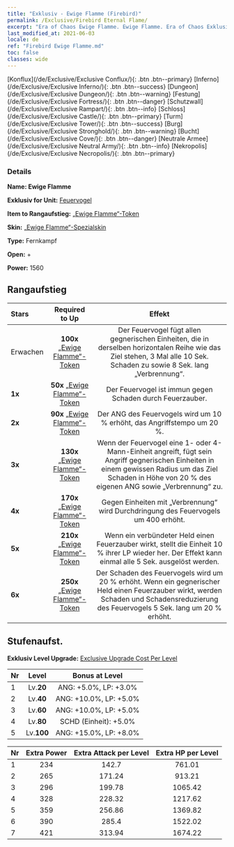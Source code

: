 ```yaml
---
title: "Exklusiv - Ewige Flamme (Firebird)"
permalink: /Exclusive/Firebird Eternal Flame/
excerpt: "Era of Chaos Ewige Flamme. Ewige Flamme. Era of Chaos Exklusiv Ewige Flamme. Feuervogel Exklusiv."
last_modified_at: 2021-06-03
locale: de
ref: "Firebird Ewige Flamme.md"
toc: false
classes: wide
---
```

 [Konflux](/de/Exclusive/Exclusive Conflux/){: .btn .btn--primary} [Inferno](/de/Exclusive/Exclusive Inferno/){: .btn .btn--success} [Dungeon](/de/Exclusive/Exclusive Dungeon/){: .btn .btn--warning} [Festung](/de/Exclusive/Exclusive Fortress/){: .btn .btn--danger} [Schutzwall](/de/Exclusive/Exclusive Rampart/){: .btn .btn--info} [Schloss](/de/Exclusive/Exclusive Castle/){: .btn .btn--primary} [Turm](/de/Exclusive/Exclusive Tower/){: .btn .btn--success} [Burg](/de/Exclusive/Exclusive Stronghold/){: .btn .btn--warning} [Bucht](/de/Exclusive/Exclusive Cove/){: .btn .btn--danger} [Neutrale Armee](/de/Exclusive/Exclusive Neutral Army/){: .btn .btn--info} [Nekropolis](/de/Exclusive/Exclusive Necropolis/){: .btn .btn--primary} 

### Details
 **Name: Ewige Flamme** 

 **Exklusiv for Unit:** [Feuervogel](/de/units/Firebird/) 

 **Item to Rangaufstieg:** [„Ewige Flamme“-Token](/ItemsDE/con_1001/)

 **Skin:** [„Ewige Flamme“-Spezialskin](/ItemsDE/con_669/)

 **Type:** Fernkampf

 **Open:** +

 **Power:** 1560

## Rangaufstieg

  |     Stars    |  Required to Up | Effekt |
  |:-------------|:---------------:|:---------------:|
  |  Erwachen  | **100x** [„Ewige Flamme“-Token](/ItemsDE/con_1001/) | <Brennendes Land> Der Feuervogel fügt allen gegnerischen Einheiten, die in derselben horizontalen Reihe wie das Ziel stehen, 3 Mal alle 10 Sek. Schaden zu sowie 8 Sek. lang „Verbrennung“. |
  | **1x** <i class="fas fa-star"/> | **50x** [„Ewige Flamme“-Token](/ItemsDE/con_1001/) | Der Feuervogel ist immun gegen Schaden durch Feuerzauber. |
  | **2x** <i class="fas fa-star"/> | **90x** [„Ewige Flamme“-Token](/ItemsDE/con_1001/) | Der ANG des Feuervogels wird um 10 % erhöht, das Angriffstempo um 20 %. |
  | **3x** <i class="fas fa-star"/> | **130x** [„Ewige Flamme“-Token](/ItemsDE/con_1001/) | Wenn der Feuervogel eine 1- oder 4-Mann-Einheit angreift, fügt sein Angriff gegnerischen Einheiten in einem gewissen Radius um das Ziel Schaden in Höhe von 20 % des eigenen ANG sowie „Verbrennung“ zu. |
  | **4x** <i class="fas fa-star"/> | **170x** [„Ewige Flamme“-Token](/ItemsDE/con_1001/) | Gegen Einheiten mit „Verbrennung“ wird Durchdringung des Feuervogels um 400 erhöht. |
  | **5x** <i class="fas fa-star"/> | **210x** [„Ewige Flamme“-Token](/ItemsDE/con_1001/) | Wenn ein verbündeter Held einen Feuerzauber wirkt, stellt die Einheit 10 % ihrer LP wieder her. Der Effekt kann einmal alle 5 Sek. ausgelöst werden. |
  | **6x** <i class="fas fa-star"/> | **250x** [„Ewige Flamme“-Token](/ItemsDE/con_1001/) | Der Schaden des Feuervogels wird um 20 % erhöht. Wenn ein gegnerischer Held einen Feuerzauber wirkt, werden Schaden und Schadensreduzierung des Feuervogels 5 Sek. lang um 20 % erhöht. |


## Stufenaufst.
 **Exklusiv Level Upgrade:** [Exclusive Upgrade Cost Per Level](/Exclusive/ExclusiveUpgradeCostPerLevel/)

  |  Nr  |   Level  | Bonus at Level |
  |:-----|:--------:|:--------------:|
  | 1 | Lv.**20** | ANG: +5.0%, LP: +3.0% |
  | 2 | Lv.**40** | ANG: +10.0%, LP: +5.0% |
  | 3 | Lv.**60** | ANG: +10.0%, LP: +5.0% |
  | 4 | Lv.**80** | SCHD (Einheit): +5.0% |
  | 5 | Lv.**100** | ANG: +15.0%, LP: +8.0% |


  |  Nr  |  Extra Power | Extra Attack per Level | Extra HP per Level |
  |:-----|:--------:|:--------:|:--------:|
  | 1 | 234 | 142.7 | 761.01 |
  | 2 | 265 | 171.24 | 913.21 |
  | 3 | 296 | 199.78 | 1065.42 |
  | 4 | 328 | 228.32 | 1217.62 |
  | 5 | 359 | 256.86 | 1369.82 |
  | 6 | 390 | 285.4 | 1522.02 |
  | 7 | 421 | 313.94 | 1674.22 |


